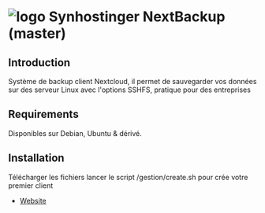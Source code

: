 # ![logo](https://www.synhostinger.com/assets/img/logo.png) Synhostinger NextBackup (master)

## Introduction

Système de backup client Nextcloud, il permet de sauvegarder vos données sur des
serveur Linux avec l'options SSHFS, pratique pour des entreprises

## Requirements

Disponibles sur Debian, Ubuntu & dérivé.

## Installation

Télécharger les fichiers lancer le script /gestion/create.sh
pour crée votre premier client


* [Website](https://www.synhostinger.com)

